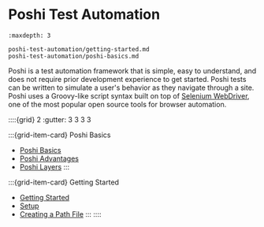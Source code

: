 # Poshi Test Automation

```{toctree}
:maxdepth: 3

poshi-test-automation/getting-started.md
poshi-test-automation/poshi-basics.md
```

Poshi is a test automation framework that is simple, easy to understand, and does not require prior development experience to get started. Poshi tests can be written to simulate a user's behavior as they navigate through a site. Poshi uses a Groovy-like script syntax built on top of [Selenium WebDriver](https://www.selenium.dev/documentation/), one of the most popular open source tools for browser automation.

::::{grid} 2
:gutter: 3 3 3 3

:::{grid-item-card}  Poshi Basics

* [Poshi Basics](./poshi-test-automation/poshi-basics/poshi-advantages.md)
* [Poshi Advantages](./poshi-test-automation/poshi-basics/poshi-advantages.md)
* [Poshi Layers](./poshi-test-automation/poshi-basics/poshi-layers.md)
:::

:::{grid-item-card}  Getting Started

* [Getting Started](./poshi-test-automation/getting-started.md)
* [Setup](./poshi-test-automation/getting-started/setup.md)
* [Creating a Path File](./poshi-test-automation/getting-started/creating-a-path-file.md)
:::
::::